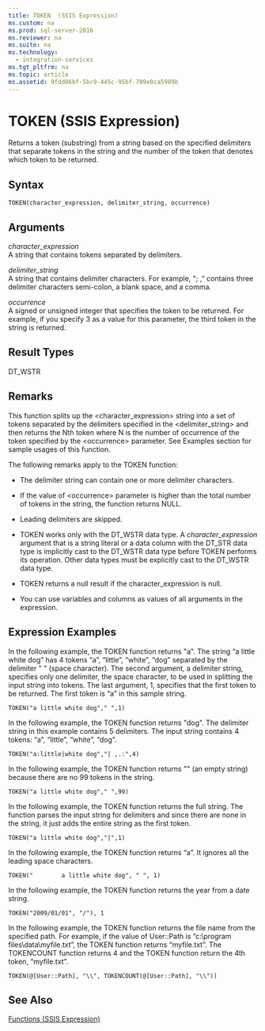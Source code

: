 ```yaml
---
title: TOKEN  (SSIS Expression)
ms.custom: na
ms.prod: sql-server-2016
ms.reviewer: na
ms.suite: na
ms.technology: 
  - integration-services
ms.tgt_pltfrm: na
ms.topic: article
ms.assetid: 9fdd06bf-5bc9-445c-95bf-709e0ca5989b
---
```

# TOKEN  (SSIS Expression)
  Returns a token (substring) from a string based on the specified delimiters that separate tokens in the string and the number of the token that denotes which token to be returned.  
  
## Syntax  
  
```  
TOKEN(character_expression, delimiter_string, occurrence)  
```  
  
## Arguments  
 *character_expression*  
 A string that contains tokens separated by delimiters.  
  
 *delimiter_string*  
 A string that contains delimiter characters. For example, "; ,” contains three delimiter characters semi-colon, a blank space, and a comma.  
  
 *occurrence*  
 A signed or unsigned integer that specifies the token to be returned. For example, if you specify 3 as a value for this parameter, the third token in the string is returned.  
  
## Result Types  
 DT_WSTR  
  
## Remarks  
 This function splits up the <character_expression> string into a set of tokens separated by the delimiters specified in the <delimiter_string> and then returns the Nth token where N is the number of occurrence of the token specified by the <occurrence\> parameter. See Examples section for sample usages of this function.  
  
 The following remarks apply to the TOKEN function:  
  
-   The delimiter string can contain one or more delimiter characters.  
  
-   If the value of <occurrence\> parameter is higher than the total number of tokens in the string, the function returns NULL.  
  
-   Leading delimiters are skipped.  
  
-   TOKEN works only with the DT_WSTR data type. A *character_expression* argument that is a string literal or a data column with the DT_STR data type is implicitly cast to the DT_WSTR data type before TOKEN performs its operation. Other data types must be explicitly cast to the DT_WSTR data type.  
  
-   TOKEN returns a null result if the character_expression is null.  
  
-   You can use variables and columns as values of all arguments in the expression.  
  
## Expression Examples  
 In the following example, the TOKEN function returns "a". The string “a little white dog” has 4 tokens “a”, “little”, “white”, “dog” separated by the delimiter " " (space character). The second argument, a delimiter string, specifies only one delimiter, the space character, to be used in splitting the input string into tokens. The last argument, 1, specifies that the first token to be returned. The first token is “a” in this sample string.  
  
```  
TOKEN("a little white dog"," ",1)  
```  
  
 In the following example, the TOKEN function returns "dog". The delimiter string in this example contains 5 delimiters. The input string contains 4 tokens: “a”, “little”, “white”, “dog”.  
  
```  
TOKEN("a:little|white dog","| ,.:",4)  
```  
  
 In the following example, the TOKEN function returns "" (an empty string) because there are no 99 tokens in the string.  
  
```  
TOKEN("a little white dog"," ",99)  
```  
  
 In the following example, the TOKEN function returns the full string. The function parses the input string for delimiters and since there are none in the string, it just adds the entire string as the first token.  
  
```  
TOKEN("a little white dog","|",1)  
```  
  
 In the following example, the TOKEN function returns “a”. It ignores all the leading space characters.  
  
```  
TOKEN("        a little white dog", " ", 1)  
```  
  
 In the following example, the TOKEN function returns the year from a date string.  
  
```  
TOKEN("2009/01/01", "/"), 1  
```  
  
 In the following example, the TOKEN function returns the file name from the specified path. For example, if the value of User::Path is “c:\program files\data\myfile.txt”, the TOKEN function returns “myfile.txt”. The TOKENCOUNT function returns 4 and the TOKEN function return the 4th token, “myfile.txt”.  
  
```  
TOKEN(@[User::Path], "\\", TOKENCOUNT(@[User::Path], "\\"))  
```  
  
## See Also  
 [Functions &#40;SSIS Expression&#41;](../../Topics/TopicNameNotContainA/Functions--SSIS-Expression-.md)  
  
  